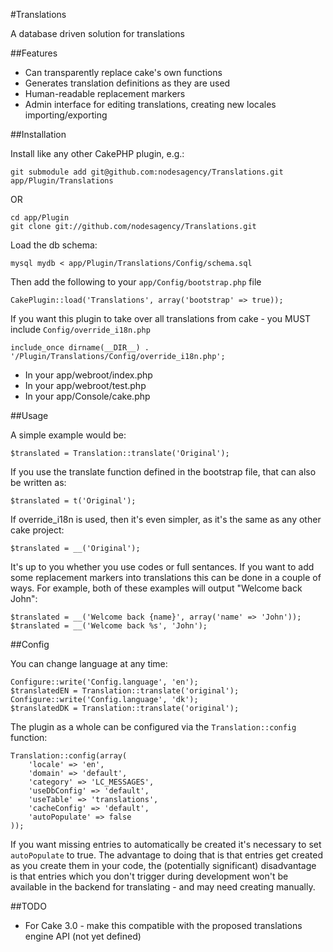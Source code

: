 #Translations

A database driven solution for translations

##Features

 * Can transparently replace cake's own functions
 * Generates translation definitions as they are used
 * Human-readable replacement markers
 * Admin interface for editing translations, creating new locales importing/exporting

##Installation

Install like any other CakePHP plugin, e.g.:

    git submodule add git@github.com:nodesagency/Translations.git app/Plugin/Translations

OR

    cd app/Plugin
    git clone git://github.com/nodesagency/Translations.git

Load the db schema:

	mysql mydb < app/Plugin/Translations/Config/schema.sql

Then add the following to your `app/Config/bootstrap.php` file

	CakePlugin::load('Translations', array('bootstrap' => true));

If you want this plugin to take over all translations from cake - you MUST include `Config/override_i18n.php`

    include_once dirname(__DIR__) . '/Plugin/Translations/Config/override_i18n.php';

 * 	In your app/webroot/index.php
 * 	In your app/webroot/test.php
 * 	In your app/Console/cake.php

##Usage

A simple example would be:

	$translated = Translation::translate('Original');

If you use the translate function defined in the bootstrap file, that can also be written as:

    $translated = t('Original');

If override_i18n is used, then it's even simpler, as it's the same as any other cake project:

    $translated = __('Original');

It's up to you whether you use codes or full sentances. If you want to add some replacement markers into translations
this can be done in a couple of ways. For example, both of these examples will output "Welcome back John":

    $translated = __('Welcome back {name}', array('name' => 'John'));
    $translated = __('Welcome back %s', 'John');

##Config

You can change language at any time:

	Configure::write('Config.language', 'en');
	$translatedEN = Translation::translate('original');
	Configure::write('Config.language', 'dk');
	$translatedDK = Translation::translate('original');

The plugin as a whole can be configured via the `Translation::config` function:

	Translation::config(array(
		'locale' => 'en',
		'domain' => 'default',
		'category' => 'LC_MESSAGES',
		'useDbConfig' => 'default',
		'useTable' => 'translations',
		'cacheConfig' => 'default',
		'autoPopulate' => false
	));

If you want missing entries to automatically be created it's necessary to set `autoPopulate` to true.
The advantage to doing that is that entries get created as you create them in your code, the (potentially
significant) disadvantage is that entries which you don't trigger during development won't be available
in the backend for translating - and may need creating manually.

##TODO

 * For Cake 3.0 - make this compatible with the proposed translations engine API (not yet defined)
